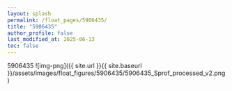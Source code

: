 ```yaml
---
layout: splash
permalink: /float_pages/5906435/
title: "5906435"
author_profile: false
last_modified_at: 2025-06-13
toc: false
---
```

 
5906435
![img-png]({{ site.url }}{{ site.baseurl }}/assets/images/float_figures/5906435/5906435_Sprof_processed_v2.png)